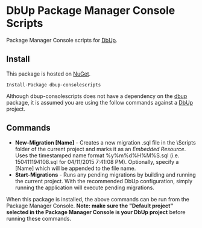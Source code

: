 # DbUp Package Manager Console Scripts
Package Manager Console scripts for [DbUp](http://dbup.github.io/).

## Install
This package is hosted on [NuGet](https://www.nuget.org/packages/dbup-consolescripts/).

    Install-Package dbup-consolescripts

Although dbup-consolescripts does not have a dependency on the [dbup](https://www.nuget.org/packages/dbup/) package, it is assumed you are using the follow commands against a [DbUp](http://dbup.github.io/) project.  

## Commands
- **New-Migration [Name]** - Creates a new migration .sql file in the \Scripts folder of the current project and marks it as an *Embedded Resource*.  Uses the timestamped name format %y%m%d%H%M%S.sql (i.e. 150411194108.sql for 04/11/2015 7:41:08 PM).  Optionally, specify a [Name] which will be appended to the file name.
- **Start-Migrations** - Runs any pending migrations by building and running the current project.  With the recommended DbUp configuration, simply running the application will execute pending migrations.

When this package is installed, the above commands can be run from the Package Manager Console.  **Note: make sure the "Default project" selected in the Package Manager Console is your DbUp project** before running these commands.


